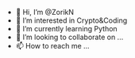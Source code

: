 - 👋 Hi, I’m @ZorikN
- 👀 I’m interested in Crypto&Coding
- 🌱 I’m currently learning Python
- 💞️ I’m looking to collaborate on ...
- 📫 How to reach me ...

<!---
ZorikN/ZorikN is a ✨ special ✨ repository because its `README.md` (this file) appears on your GitHub profile.
You can click the Preview link to take a look at your changes.
--->
